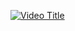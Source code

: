 [![Video Title](https://img.youtube.com/vi/VIDEO_ID/0.jpg)](https://www.youtube.com/watch?v=VIDEO_ID)
